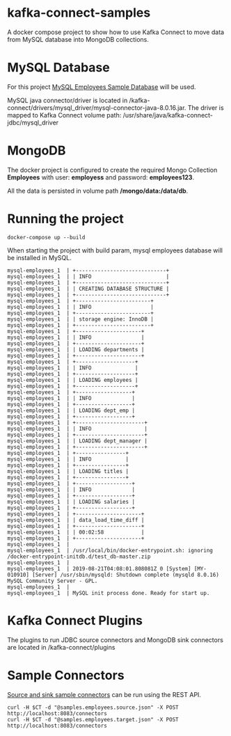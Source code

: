 # kafka-connect-samples
A docker compose project to show how to use Kafka Connect to move data from MySQL database into MongoDB collections.

# MySQL Database
For this project [MySQL Employees Sample Database](https://dev.mysql.com/doc/employee/en/) will be used.

MySQL java connector/driver is located in /kafka-connect/drivers/mysql_driver/mysql-connector-java-8.0.16.jar. The driver is mapped to Kafka Connect volume path: /usr/share/java/kafka-connect-jdbc/mysql_driver
 
# MongoDB
The docker project is configured to create the required Mongo Collection **Employees** with user: **employess** and password: **employees123**. 

All the data is persisted in volume path **/mongo/data:/data/db**.

# Running the project

```
docker-compose up --build
```

When starting the project with build param, mysql employees database will be installed in MySQL.

```
mysql-employees_1  | +-----------------------------+
mysql-employees_1  | | INFO                        |
mysql-employees_1  | +-----------------------------+
mysql-employees_1  | | CREATING DATABASE STRUCTURE |
mysql-employees_1  | +-----------------------------+
mysql-employees_1  | +------------------------+
mysql-employees_1  | | INFO                   |
mysql-employees_1  | +------------------------+
mysql-employees_1  | | storage engine: InnoDB |
mysql-employees_1  | +------------------------+
mysql-employees_1  | +---------------------+
mysql-employees_1  | | INFO                |
mysql-employees_1  | +---------------------+
mysql-employees_1  | | LOADING departments |
mysql-employees_1  | +---------------------+
mysql-employees_1  | +-------------------+
mysql-employees_1  | | INFO              |
mysql-employees_1  | +-------------------+
mysql-employees_1  | | LOADING employees |
mysql-employees_1  | +-------------------+
mysql-employees_1  | +------------------+
mysql-employees_1  | | INFO             |
mysql-employees_1  | +------------------+
mysql-employees_1  | | LOADING dept_emp |
mysql-employees_1  | +------------------+
mysql-employees_1  | +----------------------+
mysql-employees_1  | | INFO                 |
mysql-employees_1  | +----------------------+
mysql-employees_1  | | LOADING dept_manager |
mysql-employees_1  | +----------------------+
mysql-employees_1  | +----------------+
mysql-employees_1  | | INFO           |
mysql-employees_1  | +----------------+
mysql-employees_1  | | LOADING titles |
mysql-employees_1  | +----------------+
mysql-employees_1  | +------------------+
mysql-employees_1  | | INFO             |
mysql-employees_1  | +------------------+
mysql-employees_1  | | LOADING salaries |
mysql-employees_1  | +------------------+
mysql-employees_1  | +---------------------+
mysql-employees_1  | | data_load_time_diff |
mysql-employees_1  | +---------------------+
mysql-employees_1  | | 00:02:58            |
mysql-employees_1  | +---------------------+
mysql-employees_1  | 
mysql-employees_1  | /usr/local/bin/docker-entrypoint.sh: ignoring /docker-entrypoint-initdb.d/test_db-master.zip
mysql-employees_1  | 
mysql-employees_1  | 2019-08-21T04:08:01.808081Z 0 [System] [MY-010910] [Server] /usr/sbin/mysqld: Shutdown complete (mysqld 8.0.16)  MySQL Community Server - GPL.
mysql-employees_1  | 
mysql-employees_1  | MySQL init process done. Ready for start up.
```

# Kafka Connect Plugins

The plugins to run JDBC source connectors and MongoDB sink connectors are located in /kafka-connect/plugins

# Sample Connectors

[Source and sink sample connectors](kafka-connect-samples/tree/master/kafka-connect/scripts) can be run using the REST API. 

```
curl -H $CT -d "@samples.employees.source.json" -X POST http://localhost:8083/connectors
curl -H $CT -d "@samples.employees.target.json" -X POST http://localhost:8083/connectors
```